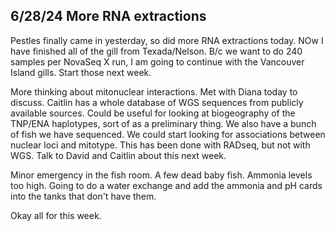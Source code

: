 ## 6/28/24 More RNA extractions

Pestles finally came in yesterday, so did more RNA extractions today. NOw I have finished all of the gill from Texada/Nelson. B/c we want to do 240 samples per NovaSeq X run, I am going to continue 
with the Vancouver Island gills. Start those next week.

More thinking about mitonuclear interactions. Met with Diana today to discuss. Caitlin has a whole database of WGS sequences from publicly available sources. Could be useful for looking at 
biogeography of the TNP/ENA haplotypes, sort of as a preliminary thing. We also have a bunch of fish we have sequenced. We could start looking for associations between nuclear loci and mitotype. 
This has been done with RADseq, but not with WGS. Talk to David and Caitlin about this next week.

Minor emergency in the fish room. A few dead baby fish. Ammonia levels too high. Going to do a water exchange and add the ammonia and pH cards into the tanks that don't have them.

Okay all for this week. 
